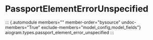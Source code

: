 # PassportElementErrorUnspecified

::: {.automodule members="" member-order="bysource" undoc-members="True" exclude-members="model_config,model_fields"}
aiogram.types.passport_element_error_unspecified
:::
